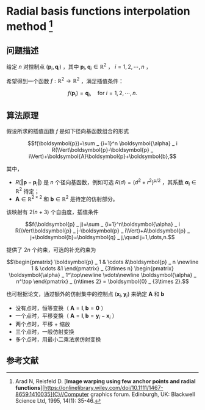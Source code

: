# Radial basis functions interpolation method [^RBF]

## 问题描述

给定 $n$ 对控制点 $(\boldsymbol{p}_i, \boldsymbol{q}_i)$ ，其中 $\boldsymbol{p}_i,\boldsymbol{q}_i\in\mathbb{R}^2$ ， $i=1, 2, \cdots,n$ ，

希望得到一个函数 $f : \mathbb{R}^2\to\mathbb{R}^2$ ，满足插值条件：

$$f(\boldsymbol{p} _ i) = \boldsymbol{q} _ i, \quad \text{for } i = 1, 2, \cdots, n.$$

## 算法原理

假设所求的插值函数 $f$ 是如下径向基函数组合的形式

$$f(\boldsymbol{p})=\sum _ {i=1}^n \boldsymbol{\alpha} _ i R(\Vert\boldsymbol{p}-\boldsymbol{p} _ i\Vert)+\boldsymbol{A}\boldsymbol{p}+\boldsymbol{b},$$

其中，

- $R(\Vert\boldsymbol{p}-\boldsymbol{p}_ i\Vert)$ 是 $n$ 个径向基函数，例如可选 $R(d)=(d^2+r^2)^{\mu/2}$ ，其系数 $\boldsymbol{\alpha}_i\in\mathbb{R}^2$ 待定；
- $\boldsymbol{A}\in\mathbb{R}^{2\times 2}$ 和 $\mathbf{b}\in\mathbb{R}^2$ 是待定的仿射部分。

该映射有 $2(n+3)$ 个自由度，插值条件

$$f(\boldsymbol{p} _ j)=\sum _ {i=1}^n\boldsymbol{\alpha} _ i R(\Vert\boldsymbol{p} _ j-\boldsymbol{p} _ i\Vert)+A\boldsymbol{p} _ j+\boldsymbol{b}=\boldsymbol{q} _ j,\quad j=1,\dots,n.$$

提供了 $2n$ 个约束，可选的补充约束为

$$\begin{pmatrix}
\boldsymbol{p} _ 1 & \cdots &\boldsymbol{p} _ n \newline
1 & \cdots &1
\end{pmatrix} _ {3\times n}
\begin{pmatrix}
\boldsymbol{\alpha} _ 1^\top\newline
\vdots\newline
\boldsymbol{\alpha} _ n^\top
\end{pmatrix} _ {n\times 2} = \boldsymbol{0} _ {3\times 2}.$$

也可根据论文，通过额外的仿射集中的控制点 $(\boldsymbol{x} _ i,\boldsymbol{y} _ i)$ 来确定 $\boldsymbol{A}$ 和 $\boldsymbol{b}$

- 没有点时，恒等变换（ $\boldsymbol{A}=\boldsymbol{I},\boldsymbol{b}=\boldsymbol{0}$ ）
- 一个点时，平移变换（ $\boldsymbol{A}=\boldsymbol{I}, \boldsymbol{b}=\boldsymbol{y}_i-\boldsymbol{x}_i$ ）
- 两个点时，平移 + 缩放
- 三个点时，一般仿射变换
- 多个点时，用最小二乘法求仿射变换

## 参考文献

[^RBF]: Arad N, Reisfeld D. [**Image warping using few anchor points and radial functions**][https://onlinelibrary.wiley.com/doi/10.1111/1467-8659.1410035](C)//Computer graphics forum. Edinburgh, UK: Blackwell Science Ltd, 1995, 14(1): 35-46.
